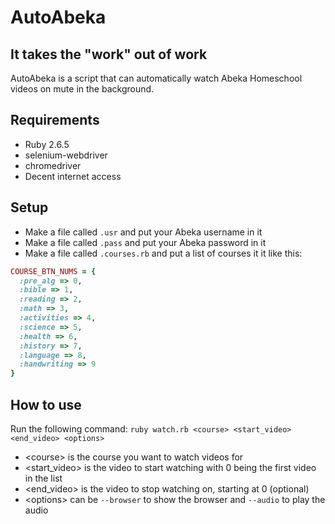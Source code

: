 # AutoAbeka

## It takes the "work" out of work

AutoAbeka is a script that can automatically watch Abeka Homeschool videos on mute in the background.

## Requirements

* Ruby 2.6.5
* selenium-webdriver
* chromedriver
* Decent internet access

## Setup

* Make a file called `.usr` and put your Abeka username in it
* Make a file called `.pass` and put your Abeka password in it
* Make a file called `.courses.rb` and put a list of courses it it like this:
```rb
COURSE_BTN_NUMS = {
  :pre_alg => 0,
  :bible => 1,
  :reading => 2,
  :math => 3,
  :activities => 4,
  :science => 5,
  :health => 6,
  :history => 7,
  :language => 8,
  :handwriting => 9
}
```

## How to use

Run the following command: `ruby watch.rb <course> <start_video> <end_video> <options>`

* \<course\> is the course you want to watch videos for
* \<start\_video\> is the video to start watching with 0 being the first video in the list
* \<end\_video\> is the video to stop watching on, starting at 0 (optional)
* \<options\> can be `--browser` to show the browser and `--audio` to play the audio
